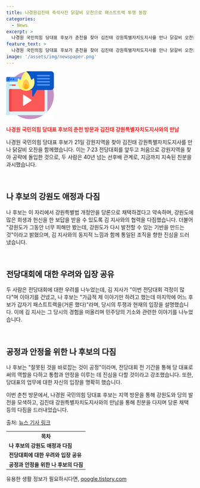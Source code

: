 ```yaml
---
title: 나경원김진태 즉석사진 닭갈비 오찬으로 패스트트랙 투쟁 동참
categories:
  - News
excerpt: >
  나경원 국민의힘 당대표 후보가 춘천을 찾아 김진태 강원특별자치도지사를 만나 닭갈비 오찬을 함께하며 친분을 다졌다. 나 후보는 강원특별법 개정안을 당론으로 채택하고, 김 지사와 강원도의 발전을 위해 협력하겠다고 약속했다. 둘은 오랜 지인으로, 김 지사는 나 후보를 환영하며 당대표 후보 중 유일하게 자신을 만나러 온 것에 감사를 표했다. 또한, 두 사람은 전당대회에 대한 우려를 공유하고, 나 후보는 공수처법과 관련된 이야기를 통해 정책 공감을 이끌어냈다. 이에 대해 모두가 긍정적인 반응을 보였다.
feature_text: >
  나경원 국민의힘 당대표 후보가 춘천을 찾아 김진태 강원특별자치도지사를 만나 닭갈비 오찬을 함께하며 친분을 다졌다. 나 후보는 강원특별법 개정안을 당론으로 채택하고, 김 지사와 강원도의 발전을 위해 협력하겠다고 약속했다. 둘은 오랜 지인으로, 김 지사는 나 후보를 환영하며 당대표 후보 중 유일하게 자신을 만나러 온 것에 감사를 표했다. 또한, 두 사람은 전당대회에 대한 우려를 공유하고, 나 후보는 공수처법과 관련된 이야기를 통해 정책 공감을 이끌어냈다. 이에 대해 모두가 긍정적인 반응을 보였다.
image: '/assets/img/newspaper.png'
---
```


<p><img src="/assets/img/news.png" alt="rentncar 속보" /></p>

<p><b><span style="color: #ee2323;">나경원 국민의힘 당대표 후보의 춘천 방문과 김진태 강원특별자치도지사와의 만남</span></b></p>

<p>나경원 국민의힘 당대표 후보가 21일 강원지역을 찾아 김진태 강원특별자치도지사를 만나 닭갈비 오찬을 함께했습니다. 이는 7·23 전당대회를 앞두고 처음으로 강원지역을 찾아 공략에 돌입한 것으로, 두 사람은 40년 넘는 선후배 관계로, 지금까지 지속된 친분을 과시했습니다.</p>

<p data-ke-size="size16">&nbsp;</p>

<h2 data-ke-size="size26">나 후보의 강원도 애정과 다짐</h2>

<p>나 후보는 이 자리에서 강원특별법 개정안을 당론으로 채택하겠다고 약속하며, 강원도에 많은 희생과 헌신을 한 보답을 받을 수 있도록 김 지사와의 협력을 다짐했습니다. 더불어 "강원도가 그동안 너무 피해만 봤는데, 강원도가 다시 발전할 수 있는 기반을 만드는 것"이라고 밝혔으며, 김 지사와의 동지적 느낌과 함께 통일된 조직을 향한 진심을 드러냈습니다.</p>

<p data-ke-size="size16">&nbsp;</p>

<h2 data-ke-size="size26">전당대회에 대한 우려와 입장 공유</h2>

<p>두 사람은 전당대회에 대한 우려를 나누었는데, 김 지사가 "이번 전당대회 걱정이 많다"며 이야기를 건넸고, 나 후보는 "가급적 제 이야기만 하려고 했는데 마지막에 어느 후보가 갑자기 패스트트랙을(거론 했다)"라며, 당시의 투쟁과 현재의 입장을 설명했습니다. 이에 김 지사는 그 당시의 경험을 떠올리며 민주당의 기소와 관련한 이야기를 나누었습니다.</p>

<p data-ke-size="size16">&nbsp;</p>

<h2 data-ke-size="size26">공정과 안정을 위한 나 후보의 다짐</h2>

<p>나 후보는 "잘못된 것을 바로잡는 것이 공정"이라며, 전당대회 전 기간을 통해 당 대표로써의 역할을 다하고 통합과 안정을 이루는 데 진심을 다할 것이라고 강조했습니다. 또한, 당대표의 업무에 대한 자신의 입장을 명확히 했습니다.</p>

<p>이번 춘천 방문에서, 나경원 국민의힘 당대표 후보는 지역 방문을 통해 강원도와 당의 발전을 모색하고, 김진태 강원특별자치도지사와의 만남을 통해 친분을 다지며 당론 채택 등의 다짐을 드러내었습니다.</p>

<p>출처: <a href="링크">뉴스 기사 링크</a></p>

<table>
    <tr>
        <td style="text-align: center; height: 17px;"><b>목차</b></td>
    </tr>
    <tr>
        <td style="text-align: left; height: 17px;"><b>나 후보의 강원도 애정과 다짐</b></td>
    </tr>
    <tr>
        <td style="text-align: left; height: 17px;"><b>전당대회에 대한 우려와 입장 공유</b></td>
    </tr>
    <tr>
        <td style="text-align: left; height: 17px;"><b>공정과 안정을 위한 나 후보의 다짐</b></td>
    </tr>
</table>
유용한 생활 정보가 필요하시다면, <a href="https://qoogle.tistory.com" rel="dofollow">qoogle.tistory.com</a>


